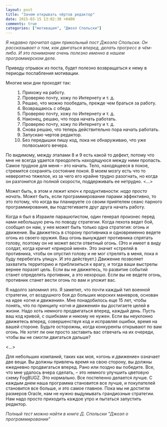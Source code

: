 ```yaml
---
layout: post
title: "Зачем открывать чёртов редактор"
date: 2015-03-15 13:02:30 +0400
comments: true
categories: ["мотивация", "Джоэл Спольски"]
---
```


<p style="color: #333; font-style: italic">
Я недавно прочитал один прикольный пост Джоэла Спольски. Он рассказывает о том, как двигаться вперед, делать прогресс в чём-либо. И это понимание очень полезно именно в нашем программерском деле.<br>

Приведу отрывок из поста, будет полезно возвращаться к нему в периоды послабления мотивации.
</p>

<!-- more -->

<div>
<p>Многие мои дни проходят так:</p>

<ol style="margin-left: 30px">
<li>Прихожу на работу.
<li>Проверяю почту, хожу по Интернету и т. д.
<li>Решаю, что можно пообедать, прежде чем браться за работу.
<li>Возвращаюсь с обеда.
<li>Проверяю почту, хожу по Интернету и т. д.
<li>Наконец, решаю, что пора начать работать.
<li>Проверяю почту, хожу по Интернету и т. д.
<li>Снова решаю, что теперь действительно пора начать работать.
<li>Запускаю чертов редактор.</li>
<li>Без передышки пишу код, пока не обнаруживаю, что уже полвосьмого вечера.</li>
</ol>

<p>По видимому, между этапами 8 и 9 есть какой то дефект, потому что мне
не всегда удается преодолеть находящуюся между ними пропасть. Самое
трудное для меня – это начать. Тело, находящееся в покое, стремится сохранять состояние покоя. В моем мозгу есть что то невероятно тяжелое,
из за чего его крайне трудно разогнать, но когда он разгонится до полной
скорости, поддерживать ее нетрудно. <...> 
</p>

<p>Может быть, в этом и лежит ключ к продуктивности: <span style="font-style: italic">надо просто начать</span>. Может быть, если программирование парами эффективно, то это
потому, что когда вы планируете со своим приятелем сеанс парного программирования, вы подстегиваете друг друга начать работу.
</p>

<p>Когда я был в Израиле парашютистом, один генерал произнес перед нами небольшую речь по поводу стратегии. Когда пехота ведет бой, сообщил
он нам, у нее может быть только одна стратегия: огонь и движение. Вы движетесь в сторону противника и одновременно ведете огонь из своего оружия. Ваш огонь вынуждает противника спрятать голову, поэтому он не может вести ответный огонь. (Это и имеет в виду солдат, когда кричит «прикрой меня». Это значит «стреляй в противника, чтобы он опустил голову
и не мог стрелять в меня, пока я буду перебегать улицу». И это действует.)
Движение позволяет захватить территорию и приблизиться к врагу, и тогда ваши выстрелы вернее поразят цель. Если вы не движетесь, то развитие событий станет определять противник, а это нехорошо. Если вы не ведете огонь, противник станет вести огонь по вам и уложит вас.
</p>

<p>Я надолго запомнил это. Я заметил, что почти каждый тип военной стратегии, от воздушного боя до больших морских маневров, основан на идее «огня и движения». Мне понадобилось еще 15 лет, чтобы понять, что по принципу «огня и движения» вы достигаете целей в жизни. Надо хоть немного продвигаться вперед, каждый день. Пусть ваш код кривой, с ошибками и никому не нужен. Если вы неуклонно движетесь вперед, совершенствуя код и исправляя ошибки, время на вашей стороне. Будьте осторожны, когда конкуренты открывают по вам огонь. Не хотят ли они просто заставить вас отвечать на их очереди, чтобы вы не смогли двигаться дальше?
</p>

<p><...></p>

<p>Для небольших компаний, таких как моя, «огонь и движение» означает две вещи. Вы должны привлечь время на свою сторону, вы должны ежедневно продвигаться вперед. Рано или поздно вы победите. Все, что мне удалось вчера сделать, – это немного улучшить цветовую схему FogBUGZ.
Это нормально. Все постепенно делается лучше. С каждым днем наша программа становится все лучше, и покупателей становится все больше, и это самое главное. Пока мы не достигли размеров Oracle, нам не нужно выдумывать грандиозные стратегии. Нам надо просто приходить каждое утро
и пытаться запустить редактор.
</p>

<p style="color: #333; font-style: italic">
Полный тест можно найти в книге Д. Спольски "Джоэл о программировании"
</p>


</div>